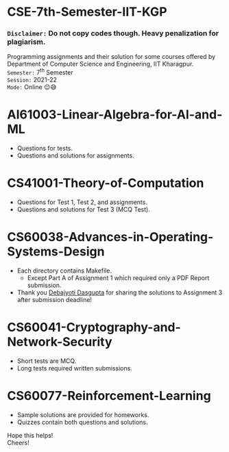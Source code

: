 # CSE-7th-Semester-IIT-KGP  
### `Disclaimer:` Do not copy codes though. Heavy penalization for plagiarism.   
Programming assignments and their solution for some courses offered by Department of Computer Science and Engineering, IIT Kharagpur.  
`Semester:` 7<sup>th</sup> Semester  
`Session:` 2021-22   
`Mode:` Online :wink::sweat_smile:  

# AI61003-Linear-Algebra-for-AI-and-ML  
- Questions for tests.   
- Questions and solutions for assignments.   

# CS41001-Theory-of-Computation    
- Questions for Test 1, Test 2, and assignments.  
- Questions and solutions for Test 3 (MCQ Test).  

# CS60038-Advances-in-Operating-Systems-Design
- Each directory contains Makefile.  
    - Except Part A of Assignment 1 which required only a PDF Report submission.  
- Thank you [Debajyoti Dasgupta](https://github.com/debajyotidasgupta) for sharing the solutions to Assignment 3 after submission deadline!    

# CS60041-Cryptography-and-Network-Security  
- Short tests are MCQ.  
- Long tests required written submissions.  

# CS60077-Reinforcement-Learning  
- Sample solutions are provided for homeworks.  
- Quizzes contain both questions and solutions.  

Hope this helps!  
Cheers!  
